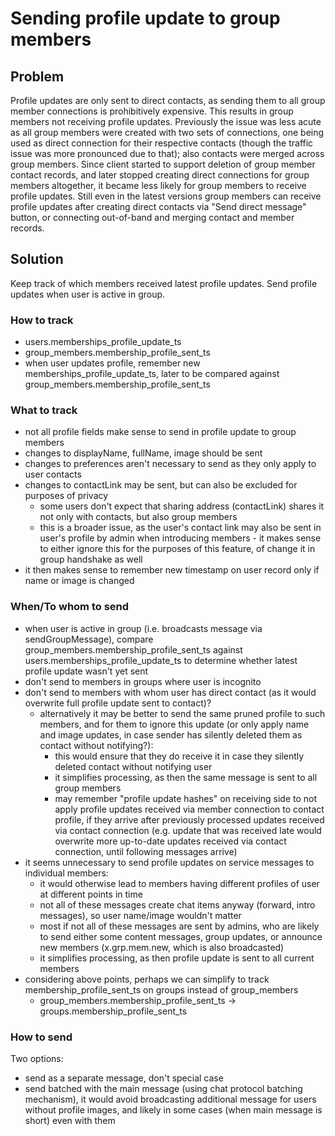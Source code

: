 # Sending profile update to group members

## Problem

Profile updates are only sent to direct contacts, as sending them to all group member connections is prohibitively expensive. This results in group members not receiving profile updates. Previously the issue was less acute as all group members were created with two sets of connections, one being used as direct connection for their respective contacts (though the traffic issue was more pronounced due to that); also contacts were merged across group members. Since client started to support deletion of group member contact records, and later stopped creating direct connections for group members altogether, it became less likely for group members to receive profile updates. Still even in the latest versions group members can receive profile updates after creating direct contacts via "Send direct message" button, or connecting out-of-band and merging contact and member records.

## Solution

Keep track of which members received latest profile updates. Send profile updates when user is active in group.

### How to track

- users.memberships_profile_update_ts
- group_members.membership_profile_sent_ts
- when user updates profile, remember new memberships_profile_update_ts, later to be compared against group_members.membership_profile_sent_ts

### What to track

- not all profile fields make sense to send in profile update to group members
- changes to displayName, fullName, image should be sent
- changes to preferences aren't necessary to send as they only apply to user contacts
- changes to contactLink may be sent, but can also be excluded for purposes of privacy
  - some users don't expect that sharing address (contactLink) shares it not only with contacts, but also group members
  - this is a broader issue, as the user's contact link may also be sent in user's profile by admin when introducing members - it makes sense to either ignore this for the purposes of this feature, of change it in group handshake as well
- it then makes sense to remember new timestamp on user record only if name or image is changed

### When/To whom to send

- when user is active in group (i.e. broadcasts message via sendGroupMessage), compare group_members.membership_profile_sent_ts against users.memberships_profile_update_ts to determine whether latest profile update wasn't yet sent
- don't send to members in groups where user is incognito
- don't send to members with whom user has direct contact (as it would overwrite full profile update sent to contact)?
  - alternatively it may be better to send the same pruned profile to such members, and for them to ignore this update (or only apply name and image updates, in case sender has silently deleted them as contact without notifying?):
    - this would ensure that they do receive it in case they silently deleted contact without notifying user
    - it simplifies processing, as then the same message is sent to all group members
    - may remember "profile update hashes" on receiving side to not apply profile updates received via member connection to contact profile, if they arrive after previously processed updates received via contact connection (e.g. update that was received late would overwrite more up-to-date updates received via contact connection, until following messages arrive)
- it seems unnecessary to send profile updates on service messages to individual members:
  - it would otherwise lead to members having different profiles of user at different points in time
  - not all of these messages create chat items anyway (forward, intro messages), so user name/image wouldn't matter
  - most if not all of these messages are sent by admins, who are likely to send either some content messages, group updates, or announce new members (x.grp.mem.new, which is also broadcasted)
  - it simplifies processing, as then profile update is sent to all current members
- considering above points, perhaps we can simplify to track membership_profile_sent_ts on groups instead of group_members
  - group_members.membership_profile_sent_ts -> groups.membership_profile_sent_ts

### How to send

Two options:
- send as a separate message, don't special case
- send batched with the main message (using chat protocol batching mechanism), it would avoid broadcasting additional message for users without profile images, and likely in some cases (when main message is short) even with them
